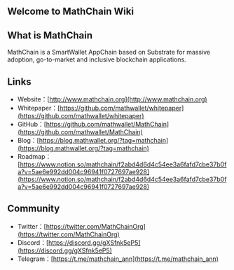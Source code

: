 ## Welcome to MathChain Wiki

## What is MathChain

MathChain is a SmartWallet AppChain based on Substrate for massive adoption, go-to-market and inclusive blockchain applications.

## Links

- Website：[http://www.mathchain.org](http://www.mathchain.org)
- Whitepaper：[https://github.com/mathwallet/whitepaper](https://github.com/mathwallet/whitepaper)
- GitHub：[https://github.com/mathwallet/MathChain](https://github.com/mathwallet/MathChain)
- Blog：[https://blog.mathwallet.org/?tag=mathchain](https://blog.mathwallet.org/?tag=mathchain)
- Roadmap：[https://www.notion.so/mathchain/f2abd4d6d4c54ee3a6fafd7cbe37b0fa?v=5ae6e992dd004c96941f0727697ae928](https://www.notion.so/mathchain/f2abd4d6d4c54ee3a6fafd7cbe37b0fa?v=5ae6e992dd004c96941f0727697ae928)

## Community

- Twitter：[https://twitter.com/MathChainOrg](https://twitter.com/MathChainOrg)
- Discord：[https://discord.gg/gXSfnk5eP5](https://discord.gg/gXSfnk5eP5)
- Telegram：[https://t.me/mathchain_ann](https://t.me/mathchain_ann)
